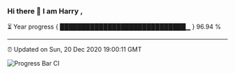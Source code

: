 ### Hi there 👋 I am Harry , 

⏳ Year progress { █████████████████████████████▁ } 96.94 %

---

⏰ Updated on Sun, 20 Dec 2020 19:00:11 GMT

![Progress Bar CI](https://github.com/duykhang68/duykhang68/workflows/Progress%20Bar%20CI/badge.svg)
